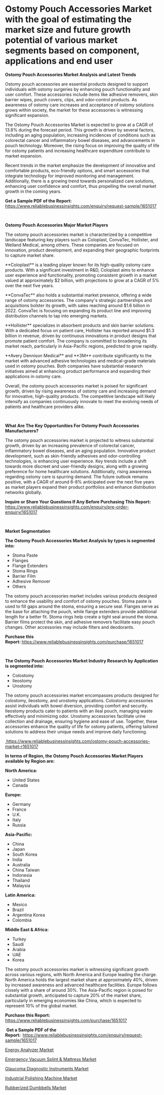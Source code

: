 <p><h1>Ostomy Pouch Accessories Market with the goal of estimating the market size and future growth potential of various market segments based on component, applications and end user</h1></p><p><strong>Ostomy Pouch Accessories Market Analysis and Latest Trends</strong></p>
<p><p>Ostomy pouch accessories are essential products designed to support individuals with ostomy surgeries by enhancing pouch functionality and user comfort. These accessories include items like adhesive removers, skin barrier wipes, pouch covers, clips, and odor-control products. As awareness of ostomy care increases and acceptance of ostomy solutions grows within society, the market for these accessories is witnessing significant expansion.</p><p>The Ostomy Pouch Accessories Market is expected to grow at a CAGR of 13.8% during the forecast period. This growth is driven by several factors, including an aging population, increasing incidences of conditions such as colorectal cancer and inflammatory bowel diseases, and advancements in pouch technology. Moreover, the rising focus on improving the quality of life for ostomy patients and increasing healthcare expenditure contribute to market expansion.</p><p>Recent trends in the market emphasize the development of innovative and comfortable products, eco-friendly options, and smart accessories that integrate technology for improved monitoring and management. Additionally, there is a growing trend towards personalized care solutions, enhancing user confidence and comfort, thus propelling the overall market growth in the coming years.</p></p>
<p><strong>Get a Sample PDF of the Report:&nbsp;</strong> <a href="https://www.reliablebusinessinsights.com/enquiry/request-sample/1651017?utm_campaign=2446&utm_medium=2&utm_source=Github&utm_content=ia&utm_term=23032025&utm_id=ostomy-pouch-accessories">https://www.reliablebusinessinsights.com/enquiry/request-sample/1651017</a></p>
<p>&nbsp;</p>
<p><strong>Ostomy Pouch Accessories Major Market Players</strong></p>
<p><p>The ostomy pouch accessories market is characterized by a competitive landscape featuring key players such as Coloplast, ConvaTec, Hollister, and Welland Medical, among others. These companies are focused on innovation, product development, and expanding their geographic footprints to capture market share.</p><p>**Coloplast** is a leading player known for its high-quality ostomy care products. With a significant investment in R&D, Coloplast aims to enhance user experience and functionality, promoting consistent growth in a market valued at approximately $2 billion, with projections to grow at a CAGR of 5% over the next five years.</p><p>**ConvaTec** also holds a substantial market presence, offering a wide range of ostomy accessories. The company's strategic partnerships and acquisitions bolster its growth, with sales reaching around $1.6 billion in 2022. ConvaTec is focusing on expanding its product line and improving distribution channels to tap into emerging markets.</p><p>**Hollister** specializes in absorbent products and skin barrier solutions. With a dedicated focus on patient care, Hollister has reported around $1.3 billion in revenue, driven by continuous innovations in product designs that promote patient comfort. The company is committed to broadening its market reach, particularly in Asia-Pacific regions, predicted to grow rapidly.</p><p>**Avery Dennison Medical** and **3M** contribute significantly to the market with advanced adhesive technologies and medical-grade materials used in ostomy pouches. Both companies have substantial research initiatives aimed at enhancing product performance and expanding their applications in ostomy care.</p><p>Overall, the ostomy pouch accessories market is poised for significant growth, driven by rising awareness of ostomy care and increasing demand for innovative, high-quality products. The competitive landscape will likely intensify as companies continuously innovate to meet the evolving needs of patients and healthcare providers alike.</p></p>
<p>&nbsp;</p>
<p><strong>What Are The Key Opportunities For Ostomy Pouch Accessories Manufacturers?</strong></p>
<p><p>The ostomy pouch accessories market is projected to witness substantial growth, driven by an increasing prevalence of colorectal cancer, inflammatory bowel diseases, and an aging population. Innovative product development, such as skin-friendly adhesives and odor-controlling technologies, is enhancing user experience. Key trends include a shift towards more discreet and user-friendly designs, along with a growing preference for home healthcare solutions. Additionally, rising awareness regarding ostomy care is spurring demand. The future outlook remains positive, with a CAGR of around 6-8% anticipated over the next five years as market players expand their product portfolios and enhance distribution networks globally.</p></p>
<p><strong>Inquire or Share Your Questions If Any Before Purchasing This Report:</strong> <a href="https://www.reliablebusinessinsights.com/enquiry/pre-order-enquiry/1651017?utm_campaign=2446&utm_medium=2&utm_source=Github&utm_content=ia&utm_term=23032025&utm_id=ostomy-pouch-accessories">https://www.reliablebusinessinsights.com/enquiry/pre-order-enquiry/1651017</a></p>
<p>&nbsp;</p>
<p><strong>Market Segmentation</strong></p>
<p><strong>The Ostomy Pouch Accessories Market Analysis by types is segmented into:</strong></p>
<p><ul><li>Stoma Paste</li><li>Flanges</li><li>Flange Extenders</li><li>Stoma Rings</li><li>Barrier Film</li><li>Adhesive Remover</li><li>Others</li></ul></p>
<p><p>The ostomy pouch accessories market includes various products designed to enhance the usability and comfort of ostomy pouches. Stoma paste is used to fill gaps around the stoma, ensuring a secure seal. Flanges serve as the base for attaching the pouch, while flange extenders provide additional length for a better fit. Stoma rings help create a tight seal around the stoma. Barrier films protect the skin, and adhesive removers facilitate easy pouch changes. Other accessories may include filters and deodorants.</p></p>
<p><strong>Purchase this Report:&nbsp;</strong><a href="https://www.reliablebusinessinsights.com/purchase/1651017?utm_campaign=2446&utm_medium=2&utm_source=Github&utm_content=ia&utm_term=23032025&utm_id=ostomy-pouch-accessories">https://www.reliablebusinessinsights.com/purchase/1651017</a></p>
<p>&nbsp;</p>
<p><strong>The Ostomy Pouch Accessories Market Industry Research by Application is segmented into:</strong></p>
<p><ul><li>Colostomy</li><li>Ileostomy</li><li>Urostomy</li></ul></p>
<p><p>The ostomy pouch accessories market encompasses products designed for colostomy, ileostomy, and urostomy applications. Colostomy accessories assist individuals with bowel diversion, providing comfort and security. Ileostomy products cater to patients with an ileal pouch, managing waste effectively and minimizing odor. Urostomy accessories facilitate urine collection and drainage, ensuring hygiene and ease of use. Together, these accessories enhance the quality of life for ostomy patients, offering tailored solutions to address their unique needs and improve daily functioning.</p></p>
<p><a href="https://www.reliablebusinessinsights.com/ostomy-pouch-accessories-market-r1651017?utm_campaign=2446&utm_medium=2&utm_source=Github&utm_content=ia&utm_term=23032025&utm_id=ostomy-pouch-accessories">&nbsp;https://www.reliablebusinessinsights.com/ostomy-pouch-accessories-market-r1651017</a></p>
<p><strong>In terms of Region, the Ostomy Pouch Accessories Market Players available by Region are:</strong></p>
<p>
    <p> <strong> North America: </strong>
        <ul>
            <li>United States</li>
            <li>Canada</li>
        </ul>
        </p> 
    <p> <strong> Europe: </strong>
        <ul>
            <li>Germany</li>
            <li>France</li>
            <li>U.K.</li>
            <li>Italy</li>
            <li>Russia</li>
        </ul>
        </p> 
    <p> <strong> Asia-Pacific: </strong>
        <ul>
            <li>China</li>
            <li>Japan</li>
            <li>South Korea</li>
            <li>India</li>
            <li>Australia</li>
            <li>China Taiwan</li>
            <li>Indonesia</li>
            <li>Thailand</li>
            <li>Malaysia</li>
        </ul>
        </p> 
    <p> <strong> Latin America: </strong>
        <ul>
            <li>Mexico</li>
            <li>Brazil</li>
            <li>Argentina Korea</li>
            <li>Colombia</li>
        </ul>
        </p> 
    <p> <strong> Middle East & Africa: </strong>
        <ul>
            <li>Turkey</li>
            <li>Saudi</li>
            <li>Arabia</li>
            <li>UAE</li>
            <li>Korea</li>
        </ul>
    </p>
    </p>
<p><p>The ostomy pouch accessories market is witnessing significant growth across various regions, with North America and Europe leading the charge. North America holds the largest market share at approximately 40%, driven by increased awareness and advanced healthcare facilities. Europe follows closely with a share of around 30%. The Asia-Pacific region is poised for substantial growth, anticipated to capture 20% of the market share, particularly in emerging economies like China, which is expected to represent 10% of the global market.</p></p>
<p><strong>Purchase this Report: </strong><a href="https://www.reliablebusinessinsights.com/purchase/1651017?utm_campaign=2446&utm_medium=2&utm_source=Github&utm_content=ia&utm_term=23032025&utm_id=ostomy-pouch-accessories">https://www.reliablebusinessinsights.com/purchase/1651017</a></p>
<p>&nbsp;<strong>Get a Sample PDF of the Report:&nbsp;&nbsp;</strong><a href="https://www.reliablebusinessinsights.com/enquiry/request-sample/1651017?utm_campaign=2446&utm_medium=2&utm_source=Github&utm_content=ia&utm_term=23032025&utm_id=ostomy-pouch-accessories">https://www.reliablebusinessinsights.com/enquiry/request-sample/1651017</a></p>
<p><strong></strong></p>
<p><p><a href="https://www.linkedin.com/pulse/comprehensive-energy-analyzer-market-forecast-98-cagr-growth-usuqf?utm_campaign=2446&utm_medium=2&utm_source=Github&utm_content=ia&utm_term=23032025&utm_id=ostomy-pouch-accessories">Energy Analyzer Market</a></p><p><a href="https://github.com/floengsubb/Market-Research-Report-List-1/blob/main/emergency-vacuum-splint-mattress-market.md?utm_campaign=2446&utm_medium=2&utm_source=Github&utm_content=ia&utm_term=23032025&utm_id=ostomy-pouch-accessories">Emergency Vacuum Splint & Mattress Market</a></p><p><a href="https://github.com/eleussabra/Market-Research-Report-List-1/blob/main/glaucoma-diagnostic-instruments-market.md?utm_campaign=2446&utm_medium=2&utm_source=Github&utm_content=ia&utm_term=23032025&utm_id=ostomy-pouch-accessories">Glaucoma Diagnostic Instruments Market</a></p><p><a href="https://www.linkedin.com/pulse/forecast-of49-cagr-study-industrial-polishing-machine-market-xqlwf?utm_campaign=2446&utm_medium=2&utm_source=Github&utm_content=ia&utm_term=23032025&utm_id=ostomy-pouch-accessories">Industrial Polishing Machine Market</a></p><p><a href="https://www.linkedin.com/pulse/growing-demand-rubberized-dumbbells-market-forecasting-41-cagr-nnfbf?utm_campaign=2446&utm_medium=2&utm_source=Github&utm_content=ia&utm_term=23032025&utm_id=ostomy-pouch-accessories">Rubberized Dumbbells Market</a></p></p>